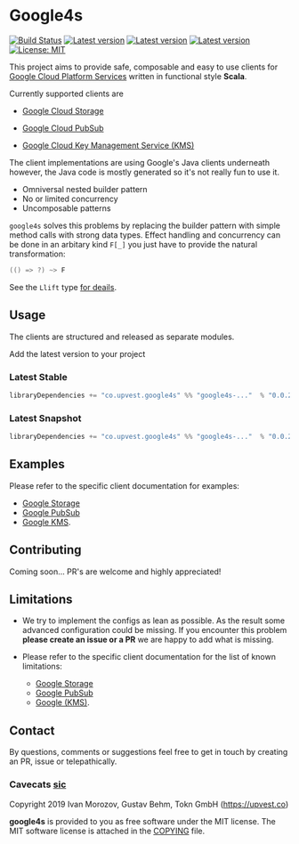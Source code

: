 # Google4s

[![Build Status](https://circleci.com/gh/toknapp/google4s.svg?style=svg)](https://circleci.com/gh/toknapp/google4s)
[![Latest version](https://index.scala-lang.org/toknapp/google4s/google4s-gkms/latest.svg?color=orange)](https://index.scala-lang.org/toknapp/google4s/google4s-gkms)
[![Latest version](https://index.scala-lang.org/toknapp/google4s/google4s-gpubsub/latest.svg?color=orange)](https://index.scala-lang.org/toknapp/google4s/google4s-gpubsub)
[![Latest version](https://index.scala-lang.org/toknapp/google4s/google4s-gstorage/latest.svg?color=orange)](https://index.scala-lang.org/toknapp/google4s/google4s-gstorage)
[![License: MIT](https://img.shields.io/badge/License-MIT-yellow.svg)](COPYING)



This project aims to provide safe, composable and easy to use clients for [Google Cloud Platform Services](https://github.com/googleapis/google-cloud-java) written
in functional style **Scala**.

Currently supported clients are

- [Google Cloud Storage](gstorage/README.md)

- [Google Cloud PubSub](gpubsub/README.md)

- [Google Cloud Key Management Service (KMS)](gkms/README.md)


The client implementations are using Google's Java clients underneath
however, the Java code is mostly generated so it's not really fun to use it.

 - Omniversal nested builder pattern
 - No or limited concurrency
 - Uncomposable patterns 
 
`google4s` solves this problems by replacing the builder pattern with simple
method calls with strong data types. Effect handling and concurrency can be
done in an arbitary kind `F[_]` you just have to provide the natural transformation:
```scala
(() => ?) ~> F
``` 
See the `Llift` type [for deails](core/src/main/scala/co/upvest/google4s/core/package.scala).

## Usage
The clients are structured and released as separate modules.

Add the latest version to your project

### Latest Stable
```sbt
libraryDependencies += "co.upvest.google4s" %% "google4s-..."  % "0.0.2"
```
### Latest Snapshot
```sbt
libraryDependencies += "co.upvest.google4s" %% "google4s-..."  % "0.0.2-SNAPSHOT"
```

## Examples
Please refer to the specific client documentation for examples:
- [Google Storage](gstorage/README.md)
- [Google PubSub](gpubsub/README.md) 
- [Google KMS](gkms/README.md).

## Contributing

Coming soon... PR's are welcome and highly appreciated!

## Limitations

- We try to implement the configs as lean as possible. As the result some advanced
configuration could be missing. If you encounter this problem **please create an issue or a PR**
we are happy to add what is missing.

- Please refer to the specific client documentation for the list of known limitations:
    - [Google Storage](gstorage/README.md)
    - [Google PubSub](gpubsub/README.md) 
    - [Google (KMS)](gkms/README.md).
   

## Contact

By questions, comments or suggestions feel free to get in touch by creating an PR, issue or telepathically. 


### Cavecats [sic](https://www.youtube.com/watch?v=a0SuhNn8S60) 

Copyright 2019 Ivan Morozov, Gustav Behm, Tokn GmbH (https://upvest.co)

**google4s** is provided to you as free software under the MIT license.
The MIT software license is attached in the [COPYING](COPYING) file.


